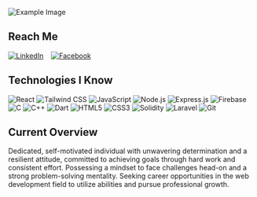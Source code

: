 ![Example Image](https://i.ibb.co/LP7JGD3/Abstract-Slide-1.png)


## Reach Me

[![LinkedIn](https://img.icons8.com/color/48/000000/linkedin.png)](https://www.linkedin.com/shahoriarniloy)
&nbsp;&nbsp;
[![Facebook](https://img.icons8.com/color/48/000000/facebook.png)](https://www.facebook.com/shahoriarniloy)

## Technologies I Know

![React](https://img.icons8.com/ios/50/000000/react-native.png)
![Tailwind CSS](https://img.icons8.com/color/50/000000/tailwind-css.png)
![JavaScript](https://img.icons8.com/ios-filled/50/000000/javascript.png)
![Node.js](https://img.icons8.com/color/50/000000/nodejs.png)
![Express.js](https://img.icons8.com/ios-filled/50/000000/express.png)
![Firebase](https://img.icons8.com/color/50/000000/firebase.png)
![C](https://img.icons8.com/ios/50/000000/c.png)
![C++](https://img.icons8.com/ios-filled/50/000000/c-plus-plus-logo.png)
![Dart](https://img.icons8.com/ios-filled/50/000000/dart.png)
![HTML5](https://img.icons8.com/color/50/000000/html-5.png)
![CSS3](https://img.icons8.com/color/50/000000/css3.png)
![Solidity](https://img.icons8.com/ios-filled/50/000000/ethereum.png)
![Laravel](https://img.icons8.com/ios-filled/50/000000/laravel.png)
![Git](https://img.icons8.com/ios-filled/50/000000/git.png)


## Current Overview

Dedicated, self-motivated individual with unwavering determination and a resilient attitude, committed to achieving goals through hard work and consistent effort. Possessing a mindset to face challenges head-on and a strong problem-solving mentality. Seeking career opportunities in the web development field to utilize abilities and pursue professional growth.

